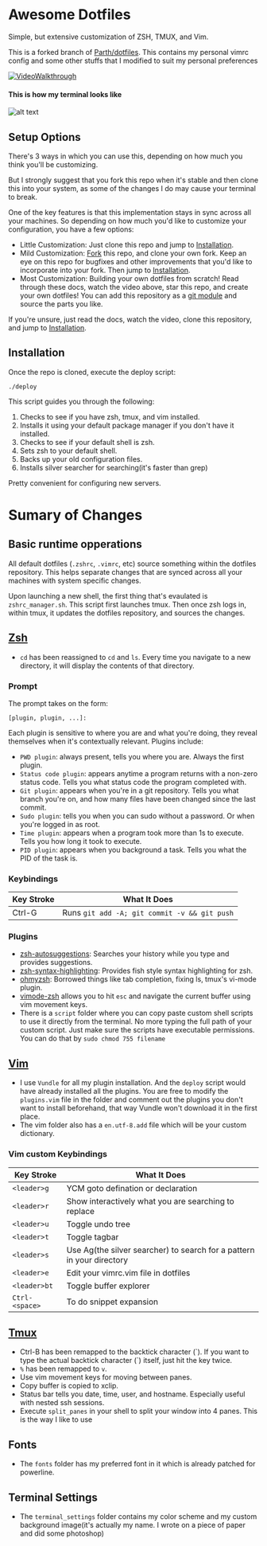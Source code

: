 # Awesome Dotfiles

Simple, but extensive customization of ZSH, TMUX, and Vim.

This is a forked branch of [Parth/dotfiles](https://github.com/Parth/dotfiles).
This contains my personal vimrc config and some other stuffs that I modified to suit my personal preferences

[![VideoWalkthrough](https://img.youtube.com/vi/UgDz_9i2nwc/0.jpg)](https://www.youtube.com/watch?v=UgDz_9i2nwc)

#### This is how my terminal looks like
![alt
text](https://github.com/justinethomas009/dotfiles/blob/master/terminal_settings/my_term_setup.png "This how my setup looks like")

## Setup Options

There's 3 ways in which you can use this, depending on how much you think you'll be customizing.

But I strongly suggest that you fork this repo when it's stable and then clone this into your system, as some of the changes I do may cause your terminal to break.

One of the key features is that this implementation stays in sync across all your machines.
So depending on how much you'd like to customize your configuration, you have a few options:

* Little Customization: Just clone this repo and jump to [Installation](#installation).
* Mild Customization: [Fork]() this repo, and clone your own fork.
Keep an eye on this repo for bugfixes and other improvements that you'd like to incorporate into your fork.
Then jump to [Installation](#installation).
* Most Customization: Building your own dotfiles from scratch!
Read through these docs, watch the video above, star this repo, and create your own dotfiles!
You can add this repository as a [git module](https://git-scm.com/book/en/v2/Git-Tools-Submodules) and source the parts you like.

If you're unsure, just read the docs, watch the video, clone this repository, and jump to [Installation](#installation).

## Installation

Once the repo is cloned, execute the deploy script:
```
./deploy
```

This script guides you through the following:

1. Checks to see if you have zsh, tmux, and vim installed.
2. Installs it using your default package manager if you don't have it installed.
3. Checks to see if your default shell is zsh.
4. Sets zsh to your default shell.
5. Backs up your old configuration files.
6. Installs silver searcher for searching(it's faster than grep)

Pretty convenient for configuring new servers.

# Sumary of Changes

## Basic runtime opperations

All default dotfiles (`.zshrc`, `.vimrc`, etc) source something within the dotfiles repository.
This helps separate changes that are synced across all your machines with system specific changes.

Upon launching a new shell, the first thing that's evaulated is `zshrc_manager.sh`. This script first launches tmux.
Then once zsh logs in, within tmux, it updates the dotfiles repository, and sources the changes.

## [Zsh](https://en.wikipedia.org/wiki/Z_shell)

* `cd` has been reassigned to `cd` and `ls`. Every time you navigate to a new directory, it will display the contents of that directory.

### Prompt

The prompt takes on the form:

```
[plugin, plugin, ...]:
```

Each plugin is sensitive to where you are and what you're doing, they reveal themselves when it's contextually relevant. Plugins include:

* `PWD plugin`: always present, tells you where you are. Always the first plugin.
* `Status code plugin`: appears anytime a program returns with a non-zero status code. Tells you what status code the program completed with.
* `Git plugin`: appears when you're in a git repository. Tells you what branch you're on, and how many files have been changed since the last commit.
* `Sudo plugin`: tells you when you can sudo without a password. Or when you're logged in as root.
* `Time plugin`: appears when a program took more than 1s to execute. Tells you how long it took to execute.
* `PID plugin`: appears when you background a task. Tells you what the PID of the task is.

### Keybindings
| Key Stroke | What It Does |
|------------|--------------|
| Ctrl-G     | Runs ``git add -A; git commit -v && git push`` |

### Plugins

* [zsh-autosuggestions](https://github.com/zsh-users/zsh-autosuggestions): Searches your history while you type and provides suggestions.
* [zsh-syntax-highlighting](https://github.com/zsh-users/zsh-syntax-highlighting/tree/ad522a091429ba180c930f84b2a023b40de4dbcc): Provides fish style syntax highlighting for zsh.
* [ohmyzsh](https://github.com/robbyrussell/oh-my-zsh/tree/291e96dcd034750fbe7473482508c08833b168e3): Borrowed things like tab completion, fixing ls, tmux's vi-mode plugin.
* [vimode-zsh](https://github.com/robbyrussell/oh-my-zsh/tree/master/plugins/vi-mode) allows you to hit `esc` and navigate the current buffer using vim movement keys.
* There is a `script` folder where you can copy paste custom shell scripts to
  use it directly from the terminal. No more typing the full path of your
  custom script. Just make sure the scripts have executable permissions. You
  can do that by `sudo chmod 755 filename`

## [Vim](https://en.wikipedia.org/wiki/Vim_(text_editor))

* I use `Vundle` for all my plugin installation. And the `deploy` script would
  have already installed all the plugins. You are free to modify the
  `plugins.vim` file in the folder and comment out the plugins you don't want to
  install beforehand, that way Vundle won't download it in the first place.
* The vim folder also has a `en.utf-8.add` file which will be your custom
  dictionary.

### Vim custom Keybindings
| Key Stroke | What It Does |
|------------|--------------|
| `<leader>g   `  | YCM goto defination or declaration |
| `<leader>r   `  | Show interactively what you are searching to replace |
| `<leader>u   `  | Toggle undo tree |
| `<leader>t   `  | Toggle tagbar |
| `<leader>s   `  | Use Ag(the silver searcher) to search for a pattern in your directory |
| `<leader>e   `  | Edit your vimrc.vim file in dotfiles |
| `<leader>bt  `   | Toggle buffer explorer |
| `Ctrl-<space>`   | To do snippet expansion  |

## [Tmux](https://en.wikipedia.org/wiki/Tmux)

* Ctrl-B has been remapped to the backtick character (&#96;). If you want to type the actual backtick character (&#96;) itself, just hit the key twice.
* `%` has been remapped to `v`.
* Use vim movement keys for moving between panes.
* Copy buffer is copied to xclip.
* Status bar tells you date, time, user, and hostname. Especially useful with nested ssh sessions.
* Execute `split_panes` in your shell to split your window into 4 panes. This
  is the way I like to use

## Fonts

* The `fonts` folder has my preferred font in it which is already patched for
  powerline.

## Terminal Settings

* The `terminal_settings` folder contains my color scheme and my custom
  background image(it's actually my name. I wrote on a piece of paper and did
  some photoshop)
